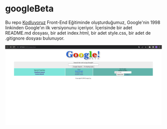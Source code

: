 # googleBeta
Bu repo [Kodluyoruz](https://www.kodluyoruz.org/) Front-End Eğitiminde oluşturduğumuz, Google'nin 1998 linkinden Google'ın ilk versiyonunu içeriyor. İçerisinde bir adet  
README.md dosyası, bir adet index.html, bir adet style.css, bir adet de .gitignore dosyası bulunuyor.  


![repoImage](images/googleBetaPage.png)







